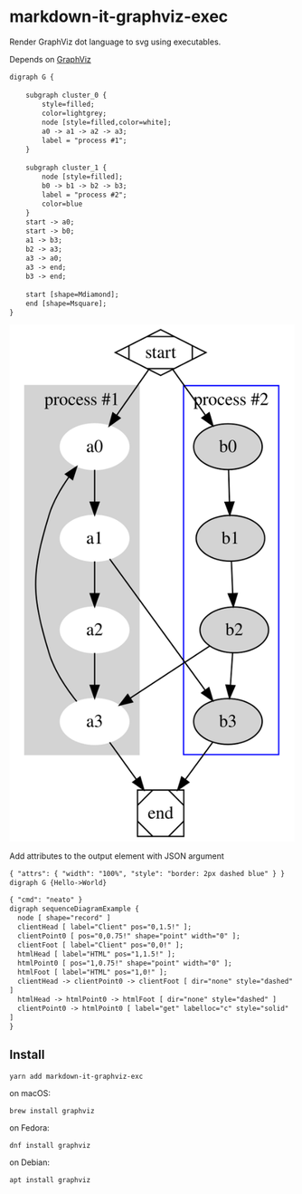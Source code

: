 # markdown-it-graphviz-exec

Render GraphViz dot language to svg using executables.

Depends on [GraphViz](https://graphviz.org/)

```graphviz
digraph G {

	subgraph cluster_0 {
		style=filled;
		color=lightgrey;
		node [style=filled,color=white];
		a0 -> a1 -> a2 -> a3;
		label = "process #1";
	}

	subgraph cluster_1 {
		node [style=filled];
		b0 -> b1 -> b2 -> b3;
		label = "process #2";
		color=blue
	}
	start -> a0;
	start -> b0;
	a1 -> b3;
	b2 -> a3;
	a3 -> a0;
	a3 -> end;
	b3 -> end;

	start [shape=Mdiamond];
	end [shape=Msquare];
}
```

![Example](https://raw.githubusercontent.com/ColinKinloch/markdown-it-graphviz-exec/master/example.svg?sanitize=true&raw=true)

Add attributes to the output element with JSON argument

```graphviz
{ "attrs": { "width": "100%", "style": "border: 2px dashed blue" } }
digraph G {Hello->World}
```

```graphviz
{ "cmd": "neato" }
digraph sequenceDiagramExample {
  node [ shape="record" ]
  clientHead [ label="Client" pos="0,1.5!" ];
  clientPoint0 [ pos="0,0.75!" shape="point" width="0" ];
  clientFoot [ label="Client" pos="0,0!" ];
  htmlHead [ label="HTML" pos="1,1.5!" ];
  htmlPoint0 [ pos="1,0.75!" shape="point" width="0" ];
  htmlFoot [ label="HTML" pos="1,0!" ];
  clientHead -> clientPoint0 -> clientFoot [ dir="none" style="dashed" ]
  htmlHead -> htmlPoint0 -> htmlFoot [ dir="none" style="dashed" ]
  clientPoint0 -> htmlPoint0 [ label="get" labelloc="c" style="solid" ]
}
```


## Install

```
yarn add markdown-it-graphviz-exc
```

on macOS:

```
brew install graphviz
```

on Fedora:

```
dnf install graphviz
```

on Debian:

```
apt install graphviz
```
